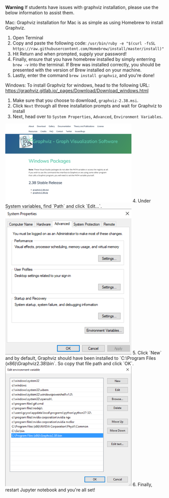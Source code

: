 **Warning**
If students have issues with graphviz installation, please use the below information to assist them.

 Mac: 
Graphviz installation for Mac is as simple as using Homebrew to install Graphviz. 

 1. Open Terminal
2. Copy and paste the following code: 
`/usr/bin/ruby -e "$(curl -fsSL https://raw.githubusercontent.com/Homebrew/install/master/install)"`
3. Hit Return and when prompted, supply your password!
4. Finally, ensure that you have homebrew installed by simply enterring `brew -v` into the terminal. If Brew was installed correctly, you should be presented with the version of Brew installed on your machine.
5. Lastly, enter the command `brew install graphviz`, and you're done!

 Windows:
To install Graphviz for windows, head to the following URL: <https://graphviz.gitlab.io/_pages/Download/Download_windows.html>
 1. Make sure that you choose to download, `graphviz-2.38.msi`.
2. Click `Next` through all three installation prompts and wait for Graphviz to install
3. Next, head over to `System Properties`, `Advanced`, `Environment Variables`.
 <img src='images/graphviz-website.png' width='400px'>
 4. Under System variables, find `Path` and click `Edit...`.
 <img src='images/sys-var-1.png' width='400px'>
 5. Click `New` and by default, Graphviz should have been installed to `C:\Program Files (x86)\Graphviz2.38\bin`. So copy that file path and click `OK`.
 <img src="images/sys-var-2.png" width="400px">
 6. Finally, restart Jupyter notebook and you're all set!